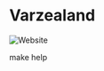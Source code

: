 # Varzealand

![Website](https://img.shields.io/website?url=https%3A%2F%2Fvarzea.asfl.com.br%2F)

make help
